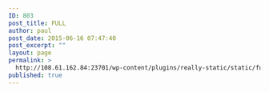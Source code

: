 ```yaml
---
ID: 803
post_title: FULL
author: paul
post_date: 2015-06-16 07:47:40
post_excerpt: ""
layout: page
permalink: >
  http://108.61.162.84:23701/wp-content/plugins/really-static/static/full/
published: true
---
```

